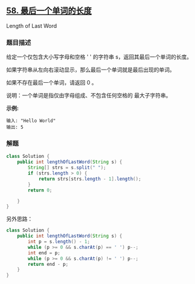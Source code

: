## [58. 最后一个单词的长度](https://leetcode-cn.com/problems/length-of-last-word/)

Length of Last Word

### 题目描述

给定一个仅包含大小写字母和空格 ' ' 的字符串 s，返回其最后一个单词的长度。

如果字符串从左向右滚动显示，那么最后一个单词就是最后出现的单词。

如果不存在最后一个单词，请返回 0 。

说明：一个单词是指仅由字母组成、不包含任何空格的 最大子字符串。

**示例:**

```
输入: "Hello World"
输出: 5
```



### 解题



```java
class Solution {
    public int lengthOfLastWord(String s) {
        String[] strs = s.split(" ");
        if (strs.length > 0) {
            return strs[strs.length - 1].length();
        }
        return 0;

    }
}
```

另外思路：

```java
class Solution {
    public int lengthOfLastWord(String s) {
        int p = s.length() - 1;
        while (p >= 0 && s.charAt(p) == ' ') p--;
        int end = p;
        while (p >= 0 && s.charAt(p) != ' ') p--;
        return end - p;
    }
}
```

